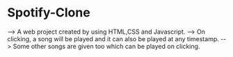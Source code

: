 # Spotify-Clone

--> A web project created by using HTML,CSS and Javascript.
--> On clicking, a song will be played and it can also be played at any timestamp.
--> Some other songs are given too which can be played on clicking.
